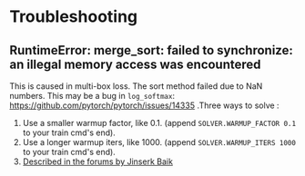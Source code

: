 # Troubleshooting

## RuntimeError: merge_sort: failed to synchronize: an illegal memory access was encountered

This is caused in multi-box loss. The sort method failed due to NaN numbers. This may be a bug in `log_softmax`: https://github.com/pytorch/pytorch/issues/14335 .Three ways to solve :
1. Use a smaller warmup factor, like 0.1. (append `SOLVER.WARMUP_FACTOR 0.1` to your train cmd's end).
1. Use a longer warmup iters, like 1000. (append `SOLVER.WARMUP_ITERS 1000` to your train cmd's end).
1. [Described in the forums by Jinserk Baik](https://discuss.pytorch.org/t/ctcloss-performance-of-pytorch-1-0-0/27524/29)
